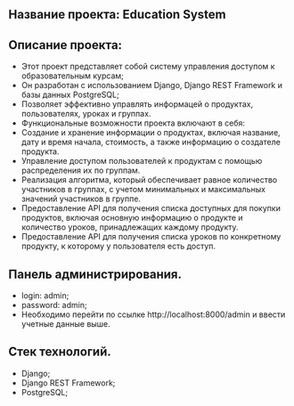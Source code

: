 ## Название проекта: Education System

## Описание проекта:

- Этот проект представляет собой систему управления доступом к образовательным курсам;
- Он разработан с использованием Django, Django REST Framework и базы данных PostgreSQL;
- Позволяет эффективно управлять информацей о продуктах, пользователях, уроках и группах.
- Функциональные возможности проекта включают в себя:
- Создание и хранение информации о продуктах, включая название, дату и время начала, стоимость, а также информацию о создателе продукта.
- Управление доступом пользователей к продуктам с помощью распределения их по группам.
- Реализация алгоритма, который обеспечивает равное количество участников в группах, с учетом минимальных и максимальных значений участников в группе.
- Предоставление API для получения списка доступных для покупки продуктов, включая основную информацию о продукте и количество уроков, принадлежащих каждому продукту.
- Предоставление API для получения списка уроков по конкретному продукту, к которому у пользователя есть доступ.
  
## Панель администрирования.

- login: admin;
- password: admin;
- Необходимо перейти по ссылке http://localhost:8000/admin и ввести учетные данные выше.
  
## Стек технологий.

- Django;
- Django REST Framework;
- PostgreSQL;
